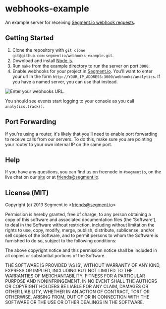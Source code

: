 
# webhooks-example

  An example server for receiving [Segment.io webhook requests](https://segment.io/docs/integrations/webhooks).

## Getting Started

  1. Clone the repository with `git clone git@github.com:segmentio/webhooks-example.git`.
  2. Download and install [Node.js](http://nodejs.org/).
  3. Run `make` from the example directory to run the server on port `3000`.
  4. Enable webhooks for your project in [Segment.io](https://segment.io/). You'll want to enter your url in the form `http://YOUR_IP_ADDRESS:3000/webhooks/analytics`. If you have a named server, you can use that instead.

  ![Enter your webhooks URL.](https://s3.amazonaws.com/segmentio/github/images/webhooks-example/webhooks-sheet.png)

  You should see events start logging to your console as you call `analytics.track()`.


## Port Forwarding

  If you're using a router, it's likely that you'll need to enable port forwarding to receive calls from our servers. To do this, make sure you are pointing your router to your own internal IP on the same port.

## Help

  If you have any questions, you can find us on freenode in `#segmentio`, on the live chat on our [site](https://segment.io/) or at friends@segment.io.


## License (MIT)

  Copyright (c) 2013 Segment.io &lt;friends@segment.io&gt;

  Permission is hereby granted, free of charge, to any person obtaining a copy of this software and associated documentation files (the 'Software'), to deal in the Software without restriction, including without limitation the rights to use, copy, modify, merge, publish, distribute, sublicense, and/or sell copies of the Software, and to permit persons to whom the Software is furnished to do so, subject to the following conditions:

  The above copyright notice and this permission notice shall be included in all copies or substantial portions of the Software.

  THE SOFTWARE IS PROVIDED 'AS IS', WITHOUT WARRANTY OF ANY KIND,
  EXPRESS OR IMPLIED, INCLUDING BUT NOT LIMITED TO THE WARRANTIES OF
  MERCHANTABILITY, FITNESS FOR A PARTICULAR PURPOSE AND NONINFRINGEMENT. IN NO EVENT SHALL THE AUTHORS OR COPYRIGHT HOLDERS BE LIABLE FOR ANY CLAIM, DAMAGES OR OTHER LIABILITY, WHETHER IN AN ACTION OF CONTRACT, TORT OR OTHERWISE, ARISING FROM, OUT OF OR IN CONNECTION WITH THE SOFTWARE OR THE USE OR OTHER DEALINGS IN THE SOFTWARE.
